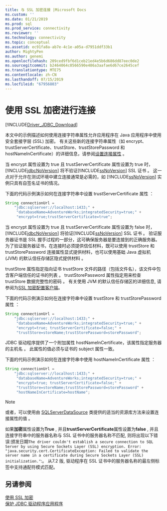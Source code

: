 ```yaml
---
title: 与 SSL 加密连接 |Microsoft Docs
ms.custom: ''
ms.date: 01/21/2019
ms.prod: sql
ms.prod_service: connectivity
ms.reviewer: ''
ms.technology: connectivity
ms.topic: conceptual
ms.assetid: ec91fa8a-ab7e-4c1e-a05a-d7951ddf33b1
author: MightyPen
ms.author: genemi
ms.openlocfilehash: 209ced9fbf6d1ceb21ed4e5b6d686dd87eec0de2
ms.sourcegitcommit: b2464064c0566590e486a3aafae6d67ce2645cef
ms.translationtype: MTE75
ms.contentlocale: zh-CN
ms.lasthandoff: 07/15/2019
ms.locfileid: "67956803"
---
```

# <a name="connecting-with-ssl-encryption"></a>使用 SSL 加密进行连接
[!INCLUDE[Driver_JDBC_Download](../../includes/driver_jdbc_download.md)]

  本文中的示例描述如何使用连接字符串属性允许应用程序在 Java 应用程序中使用安全套接字层 (SSL) 加密。 有关这些新的连接字符串属性（如 encrypt、trustServerCertificate、trustStore、trustStorePassword 和 hostNameInCertificate）的详细信息，请参阅[设置连接属性](../../connect/jdbc/setting-the-connection-properties.md)      。  
  
 当 encrypt 属性设置为 true 且 trustServerCertificate 属性设置为 true 时，[!INCLUDE[jdbcNoVersion](../../includes/jdbcnoversion_md.md)] 将不验证[!INCLUDE[ssNoVersion](../../includes/ssnoversion-md.md)] SSL 证书     。 这一点对于允许在测试环境中建立连接通常是必需的，如 [!INCLUDE[ssNoVersion](../../includes/ssnoversion-md.md)] 实例只具有自签名证书的情况。  
  
 下面的代码示例演示如何在连接字符串中设置 trustServerCertificate 属性  ：  
  
```java
String connectionUrl =   
    "jdbc:sqlserver://localhost:1433;" +  
     "databaseName=AdventureWorks;integratedSecurity=true;" +  
     "encrypt=true;trustServerCertificate=true";  
```  
  
 当 encrypt 属性设置为 true 且 trustServerCertificate 属性设置为 false 时，[!INCLUDE[jdbcNoVersion](../../includes/jdbcnoversion_md.md)] 将验证[!INCLUDE[ssNoVersion](../../includes/ssnoversion-md.md)] SSL 证书     。 验证服务器证书是 SSL 握手过程的一部分，这可确保服务器是要连接到的正确服务器。 为了验证服务器证书，在连接时必须提供信任材料，既可以使用 trustStore 和 trustStorePassword 连接属性显式提供材料，也可以使用基础 Java 虚拟机 (JVM) 的默认信任存储区隐式提供材料   。  
  
 trustStore 属性指定指向证书 trustStore 文件的路径（包括文件名），该文件中包含客户端信任的证书的列表  。 trustStorePassword 属性指定用来检查 trustStore 数据完整性的密码  。 有关使用 JVM 的默认信任存储区的详细信息, 请参阅为[SSL 加密配置客户端](../../connect/jdbc/configuring-the-client-for-ssl-encryption.md)。  
  
 下面的代码示例演示如何在连接字符串中设置 trustStore 和 trustStorePassword 属性   ：  
  
```java
String connectionUrl =   
    "jdbc:sqlserver://localhost:1433;" +  
     "databaseName=AdventureWorks;integratedSecurity=true;" +  
     "encrypt=true; trustServerCertificate=false;" +  
     "trustStore=storeName;trustStorePassword=storePassword";  
```  
  
 JDBC 驱动程序提供了一个附加属性 hostNameInCertificate，该属性指定服务器的主机名  。 此属性的值必须与证书的 subject 属性一致。  
  
 下面的代码示例演示如何在连接字符串中使用 hostNameInCertificate 属性  ：  
  
```java
String connectionUrl =   
    "jdbc:sqlserver://localhost:1433;" +  
     "databaseName=AdventureWorks;integratedSecurity=true;" +  
     "encrypt=true; trustServerCertificate=false;" +  
     "trustStore=storeName;trustStorePassword=storePassword" +  
     "hostNameInCertificate=hostName";  
```  
  
> [!NOTE]  
>  或者，可以使用由 [SQLServerDataSource](../../connect/jdbc/reference/sqlserverdatasource-class.md) 类提供的适当的资源库方法来设置连接属性的值  。  
  
 如果**加密**属性设置为**True** , 并且**trustServerCertificate**属性设置为**false** , 并且连接字符串中的服务器名称与 SSL 证书中的服务器名称不匹配, 则将出现以下错误:颁发日期`The driver couldn't establish a secure connection to SQL Server by using Secure Sockets Layer (SSL) encryption. Error: "java.security.cert.CertificateException: Failed to validate the server name in a certificate during Secure Sockets Layer (SSL) initialization."`:。 从7.2 版, 驱动程序在 SSL 证书中的服务器名称的最左侧标签中支持通配符模式匹配。
## <a name="see-also"></a>另请参阅  
 [使用 SSL 加密](../../connect/jdbc/using-ssl-encryption.md)   
 [保护 JDBC 驱动程序应用程序](../../connect/jdbc/securing-jdbc-driver-applications.md)  
  
  
